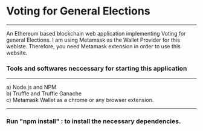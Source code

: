 # Voting for General Elections
-------------------------------

An Ethereum based blockchain web application implementing Voting for general Elections. I am using Metamask as the Wallet Provider for this webiste. Therefore, you need Metamask extension in order to use this website.

### Tools and softwares neccessary for starting this application
_____________________________________________________________
  a) Node.js and NPM<br/>
  b) Truffle and Truffle Ganache<br/>
  c) Metamask Wallet as a chrome or any browser extension.<br/>
_____________________________________________________________

###  Run "npm install" : to install the necessary dependencies. 
